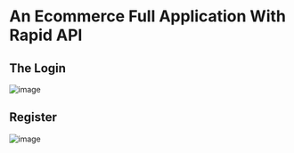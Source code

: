 # An Ecommerce Full Application With Rapid API


## The Login
![image](https://github.com/user-attachments/assets/e414bc51-145e-4715-97a2-e210c3e1569f)

## Register
![image](https://github.com/user-attachments/assets/c688946e-16de-48da-8145-e0bead1b97bf)




